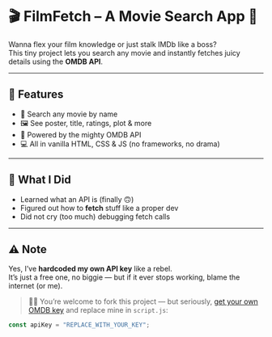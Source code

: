 # 🎬 FilmFetch – A Movie Search App 🍿

Wanna flex your film knowledge or just stalk IMDb like a boss?  
This tiny project lets you search any movie and instantly fetches juicy details using the **OMDB API**.

---

## 🚀 Features
- 🔎 Search any movie by name
- 🖼️ See poster, title, ratings, plot & more
- 📡 Powered by the mighty OMDB API
- 💻 All in vanilla HTML, CSS & JS (no frameworks, no drama)

---

## 🧠 What I Did
- Learned what an API is (finally 🙃)
- Figured out how to **fetch** stuff like a proper dev
- Did not cry (too much) debugging fetch calls

---

## ⚠️ Note
Yes, I’ve **hardcoded my own API key** like a rebel.  
It’s just a free one, no biggie — but if it ever stops working, blame the internet (or me).

> 🧑‍💻 You’re welcome to fork this project — but seriously, [get your own OMDB key](https://www.omdbapi.com/apikey.aspx) and replace mine in `script.js`:
```js
const apiKey = "REPLACE_WITH_YOUR_KEY";
